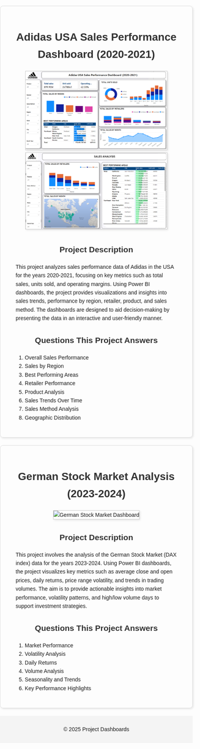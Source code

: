 <!DOCTYPE html>
<html lang="en">
<head>
    <meta charset="UTF-8">
    <meta name="viewport" content="width=device-width, initial-scale=1.0">
    <title>Project Dashboards</title>
    <style>
        /* General body and layout styling */
        body {
            font-family: Arial, sans-serif;
            margin: 0;
            padding: 0;
            line-height: 1.6;
        }
        h1, h2 {
            text-align: center;
            color: #333;
        }
        section {
            margin: 20px;
        }
        .project-container {
            border: 1px solid #ddd;
            border-radius: 8px;
            margin: 20px auto;
            padding: 20px;
            max-width: 900px;
            box-shadow: 2px 2px 5px rgba(0, 0, 0, 0.1);
        }
        .image-container {
            text-align: center;
            margin: 20px 0;
        }
        .image-container img {
            max-width: 80%;
            height: auto;
            border: 1px solid #ccc;
            box-shadow: 2px 2px 5px rgba(0, 0, 0, 0.1);
        }
        footer {
            text-align: center;
            padding: 10px;
            background: #f4f4f4;
        }
    </style>
</head>
<body>
    <!-- Project 1: Adidas Dashboard -->
    <div class="project-container">
        <h1>Adidas USA Sales Performance Dashboard (2020-2021)</h1>
        <div class="image-container">
            <img src="images\adidas_dashboard.png" alt="Adidas Dashboard">
            <img src="images\adidas2.png" alt="Adidas Dashboard">
        </div>
        <section>
            <h2>Project Description</h2>
            <p>
                This project analyzes sales performance data of Adidas in the USA for the years 2020-2021, focusing on key metrics such as total sales, units sold, and operating margins. Using Power BI dashboards, the project provides visualizations and insights into sales trends, performance by region, retailer, product, and sales method. The dashboards are designed to aid decision-making by presenting the data in an interactive and user-friendly manner.
            </p>
        </section>
        <section>
            <h2>Questions This Project Answers</h2>
            <ol>
                <li>Overall Sales Performance</li>
                <li>Sales by Region</li>
                <li>Best Performing Areas</li>
                <li>Retailer Performance</li>
                <li>Product Analysis</li>
                <li>Sales Trends Over Time</li>
                <li>Sales Method Analysis</li>
                <li>Geographic Distribution</li>
            </ol>
        </section>
    </div>

<!-- Project 2: German Stock Market Dashboard -->
<div class="project-container">
        <h1>German Stock Market Analysis (2023-2024)</h1>
        <div class="image-container">
            <img src="image\stock_dashboard.png" alt="German Stock Market Dashboard">
        </div>
        <section>
            <h2>Project Description</h2>
            <p>
                This project involves the analysis of the German Stock Market (DAX index) data for the years 2023-2024. Using Power BI dashboards, the project visualizes key metrics such as average close and open prices, daily returns, price range volatility, and trends in trading volumes. The aim is to provide actionable insights into market performance, volatility patterns, and high/low volume days to support investment strategies.
            </p>
        </section>
        <section>
            <h2>Questions This Project Answers</h2>
            <ol>
                <li>Market Performance</li>
                <li>Volatility Analysis</li>
                <li>Daily Returns</li>
                <li>Volume Analysis</li>
                <li>Seasonality and Trends</li>
                <li>Key Performance Highlights</li>
            </ol>
        </section>
    </div>

<footer>
        <p>&copy; 2025 Project Dashboards</p>
</footer>
</body>
</html>
